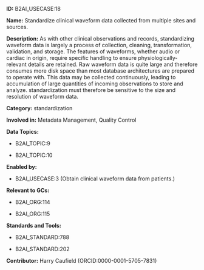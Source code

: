 **ID:** B2AI_USECASE:18

**Name:** Standardize clinical waveform data collected from multiple sites and sources.

**Description:** As with other clinical observations and records, standardizing waveform data is largely a process of collection, cleaning, transformation, validation, and storage. The features of waveforms, whether audio or cardiac in origin, require specific handling to ensure physiologically-relevant details are retained. Raw waveform data is quite large and therefore consumes more disk space than most database architectures are prepared to operate with. This data may be collected continuously, leading to accumulation of large quantities of incoming observations to store and analyze. standardization must therefore be sensitive to the size and resolution of waveform data.

**Category:** standardization

**Involved in:** Metadata Management, Quality Control

**Data Topics:**

- B2AI_TOPIC:9

- B2AI_TOPIC:10

**Enabled by:**

- B2AI_USECASE:3 (Obtain clinical waveform data from patients.)

**Relevant to GCs:**

- B2AI_ORG:114

- B2AI_ORG:115

**Standards and Tools:**

- B2AI_STANDARD:788

- B2AI_STANDARD:202

**Contributor:** Harry Caufield
 (ORCID:0000-0001-5705-7831)

